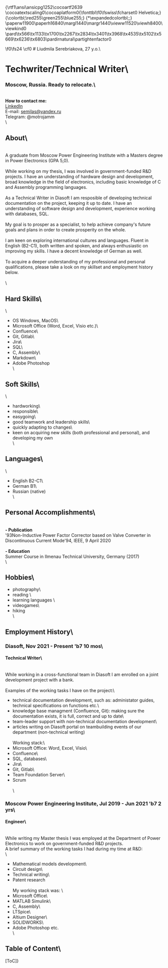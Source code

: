 {\rtf1\ansi\ansicpg1252\cocoartf2639
\cocoatextscaling0\cocoaplatform0{\fonttbl\f0\fswiss\fcharset0 Helvetica;}
{\colortbl;\red255\green255\blue255;}
{\*\expandedcolortbl;;}
\paperw11900\paperh16840\margl1440\margr1440\vieww11520\viewh8400\viewkind0
\pard\tx566\tx1133\tx1700\tx2267\tx2834\tx3401\tx3968\tx4535\tx5102\tx5669\tx6236\tx6803\pardirnatural\partightenfactor0

\f0\fs24 \cf0 # Liudmila Serebriakova, 27 y.o.\
# Techwriter/Technical Writer\
### Moscow, Russia. Ready to relocate.\
\
**How to contact me:**\
[LinkedIn](https://www.linkedin.com/in/serebriakovala/)\
E-mail: semilas@yandex.ru\
Telegram: @motrojamm\
\
## About\
\
A graduate from Moscow Power Engineering Institute with a Masters degree in Power Electronics (GPA 5,0).\
\
While working on my thesis, I was involved in government-funded R&D projects. I have an understanding of hardware design and development, broad knowledge in the field of electronics, including basic knowledge of C and Assembly programming languages.\
\
As a Technical Writer in Diasoft I am resposible of developing technical documentation on the project, keeping it up to date. I have an understanding of software design and development, experience working with databases, SQL. \
\
My goal is to prosper as a specialist, to help achieve company's future goals and plans in order to create prosperity on the whole.\
\
I am keen on exploring international cultures and languages. Fluent in English (B2-C1), both written and spoken, and always enthusiastic on improving my skills. I have a decent knowledge of German as well.\
\
To acquire a deeper understanding of my professional and personal qualifications, please take a look on my skillset and employment history below.\
\
\
## Hard Skills\
\
- OS Windows, MacOS\
- Microsoft Office (Word, Excel, Visio etc.)\
- Confluence\
- Git, Gitlab\
- Jira\
- SQL\
- C, Assembly\
- Markdown\
- Adobe Photoshop\
\
## Soft Skills\
\
- hardworking\
- responsible\
- easygoing\
- good teamwork and leadership skills\
- quickly adapting to changes\
- keen on acquiring new skills (both professional and personal), and developing my own\
\
## Languages\
\
- English B2-C1\
- German B1\
- Russian (native)\
\
## Personal Accomplishments\
\
**- Publication**\
\'93Non-Inductive Power Factor Corrector based on Valve Converter in Discontinuous Current Mode\'94, IEEE, 9 April 2020\
\
**- Education**\
Summer Course in Ilmenau Technical University, Germany (2017)\
\
## Hobbies\
- photography\
- reading \
- learning languages \
- videogames\
- hiking\
\
## Employment History\
### Diasoft, Nov 2021 - Present \'b7 10 mos\
#### Technical Writer\
\
While working in a cross-functional team in Diasoft I am enrolled on a joint development project with a bank.\
\
Examples of the working tasks I have on the project:\
- technical documentation development, such as: administator guides, technical specifications on functions etc.\
- knowledge base managment (Confluence, Git): making sure the documentation exists, it is full, correct and up to date\
- team-leader support with non-technical documentation development\
- articles writing on Diasoft portal on teambuilding events of our department (non-technical writing)\
\
Working stack:\
- Microsoft Office: Word, Excel, Visio\
- Confluence\
- SQL, databases\
- Jira\
- Git, Gitlab\
- Team Foundation Server\
- Scrum\
\
\
### Moscow Power Engineering Institute, Jul 2019 - Jun 2021 \'b7 2 yrs\
#### Engineer\
\
While writing my Master thesis I was employed at the Department of Power Electronics to work on government-funded R&D projects.\
A brief summary of the working tasks I had during my time at R&D:\
\
- Mathematical models development\
- Circuit design\
- Technical writing\
- Patent research\
\
My working stack was: \
- Microsoft Office\
- MATLAB Simulink\
- C, Assembly\
- LTSpice\
- Altium Designer\
- SOLIDWORKS\
- Adobe Photoshop etc.\
\
## Table of Content\
[ToC]}